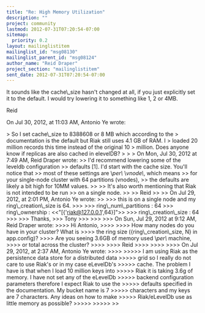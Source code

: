 ```yaml
---
title: "Re: High Memory Utilization"
description: ""
project: community
lastmod: 2012-07-31T07:20:54-07:00
sitemap:
  priority: 0.2
layout: mailinglistitem
mailinglist_id: "msg08130"
mailinglist_parent_id: "msg08124"
author_name: "Reid Draper"
project_section: "mailinglistitem"
sent_date: 2012-07-31T07:20:54-07:00
---
```



It sounds like the cache\\_size hasn't changed at all, if you just
explicitly set it to the default. I would try lowering it to something
like 1, 2 or 4MB.

Reid


On Jul 30, 2012, at 11:03 AM, Antonio Ye wrote:

&gt; So I set cache\\_size to 8388608 or 8 MB which according to the
&gt; documentation is the default but Riak still uses 4.1 GB of RAM. I
&gt; loaded 20 million records this time instead of the original 10
&gt; million. Does anyone know if replicas are also cached in elevelDB?
&gt; 
&gt; 
&gt; On Mon, Jul 30, 2012 at 7:49 AM, Reid Draper  wrote:
&gt;&gt; I'd recommend lowering some of the leveldb configuration
&gt;&gt; defaults [1]. I'd start with the cache size. You'll notice that
&gt;&gt; most of these settings are \\_per\\_ \\_vnode\\_, which means
&gt;&gt; for your single-node cluster with 64 partitions (vnodes),
&gt;&gt; the defaults are likely a bit high for 10MM values.
&gt;&gt; 
&gt;&gt; It's also worth mentioning that Riak is not intended to be run
&gt;&gt; on a single node.
&gt;&gt; 
&gt;&gt; Reid
&gt;&gt; 
&gt;&gt; On Jul 29, 2012, at 2:01 PM, Antonio Ye wrote:
&gt;&gt; 
&gt;&gt;&gt; this is on a single node and my ring\\_creation\\_size is 64.
&gt;&gt;&gt; 
&gt;&gt;&gt; ring\\_num\\_partitions : 64
&gt;&gt;&gt; ring\\_ownership : &lt;&lt;"[{'riak@127.0.0.1',64}]"&gt;&gt;
&gt;&gt;&gt; ring\\_creation\\_size : 64
&gt;&gt;&gt; 
&gt;&gt;&gt; Thanks,
&gt;&gt;&gt; Tony
&gt;&gt;&gt; 
&gt;&gt;&gt; 
&gt;&gt;&gt; On Sun, Jul 29, 2012 at 9:12 AM, Reid Draper  wrote:
&gt;&gt;&gt;&gt; Hi Antonio,
&gt;&gt;&gt;&gt; 
&gt;&gt;&gt;&gt; How many nodes do you have in your cluster? What is
&gt;&gt;&gt;&gt; the ring size ({ring\\_creation\\_size, N} in app.config)?
&gt;&gt;&gt;&gt; Are you seeing 3.6GB of memory used \\_per\\_ machine,
&gt;&gt;&gt;&gt; or total across the cluster?
&gt;&gt;&gt;&gt; 
&gt;&gt;&gt;&gt; Reid
&gt;&gt;&gt;&gt; 
&gt;&gt;&gt;&gt; 
&gt;&gt;&gt;&gt; On Jul 29, 2012, at 2:37 AM, Antonio Ye wrote:
&gt;&gt;&gt;&gt; 
&gt;&gt;&gt;&gt;&gt; I am using Riak as the persistence data store for a distributed data
&gt;&gt;&gt;&gt;&gt; grid so I really do not care to use Riak's or in my case eLevelDb's
&gt;&gt;&gt;&gt;&gt; cache. The problem I have is that when I load 10 million keys into
&gt;&gt;&gt;&gt;&gt; Riak it is taking 3.6g of memory. I have not set any of the eLevelDb
&gt;&gt;&gt;&gt;&gt; backend configuration parameters therefore I expect Riak to use the
&gt;&gt;&gt;&gt;&gt; defaults specified in the documentation. My bucket name is 7
&gt;&gt;&gt;&gt;&gt; characters and my keys are 7 characters. Any ideas on how to make
&gt;&gt;&gt;&gt;&gt; Riak/eLevelDb use as little memory as possible?
&gt;&gt;&gt;&gt;&gt; 
&gt;&gt;&gt;&gt;&gt; 
&gt;&gt; 
